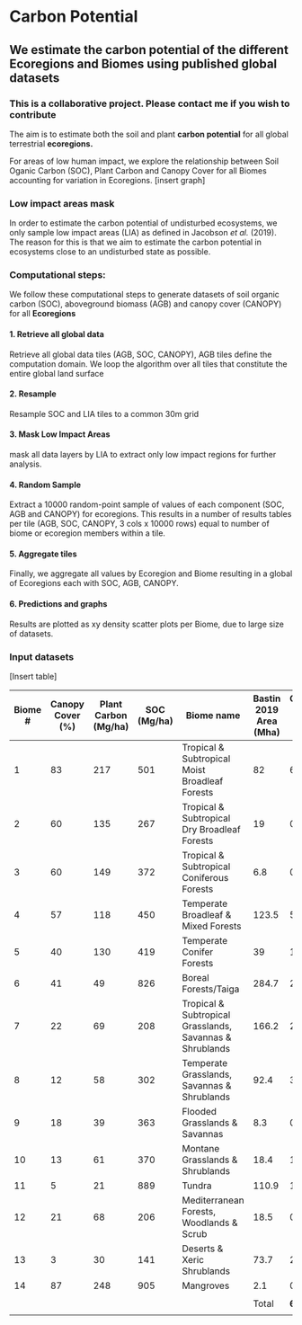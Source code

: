 # Carbon Potential
## We estimate the carbon potential of the different Ecoregions and Biomes using published global datasets
### This is a collaborative project. Please contact me if you wish to contribute 
The aim is to estimate both the soil and plant **carbon potential** for all global terrestrial  **ecoregions.**

For areas of low human impact, we explore the relationship between Soil Oganic Carbon (SOC), Plant Carbon and Canopy Cover for all Biomes accounting for variation in Ecoregions.
[insert graph]

### Low impact areas mask
In order to estimate the carbon potential of undisturbed ecosystems, we only sample low impact areas (LIA) as defined in Jacobson *et al.* (2019). The reason for this is that we aim to estimate the carbon potential in ecosystems close to an undisturbed state as possible. 

### Computational steps:
We follow these computational steps to generate datasets of soil organic carbon (SOC), aboveground biomass (AGB) and canopy cover (CANOPY) for all **Ecoregions**

#### 1. Retrieve all global data
Retrieve all global data tiles (AGB, SOC, CANOPY), AGB tiles define the computation domain. We loop the algorithm over all tiles that constitute the entire global land surface 
#### 2. Resample
Resample SOC and LIA tiles to a common 30m grid 
#### 3. Mask Low Impact Areas
mask all data layers by LIA to extract only low impact regions for further analysis.
#### 4. Random Sample
Extract a 10000 random-point sample of values of each component (SOC, AGB and CANOPY) for ecoregions. This results in a number of results tables per tile (AGB, SOC, CANOPY, 3 cols x 10000 rows) equal to number of biome or ecoregion members within a tile. 
#### 5. Aggregate tiles
Finally, we aggregate all values by Ecoregion and Biome resulting in a global of Ecoregions each with SOC, AGB, CANOPY.
#### 6. Predictions and graphs 
Results are plotted as xy density scatter plots per Biome, due to large size of datasets.


### Input datasets
[Insert table]




Biome # |Canopy Cover (%)|Plant Carbon (Mg/ha)|SOC (Mg/ha)|Biome name| Bastin 2019 Area (Mha)|Current SOC Stock (Gt)|Plant Carbon Potential (Gt)|Soil Carbon Potential (Gt)
---- | -----|------|---|------|-------------------|------|---------|--------
1|83|217|501|Tropical & Subtropical Moist Broadleaf Forests|82|6.3|18|41
2|60|135|267|Tropical & Subtropical Dry Broadleaf Forests|19|0.5|3|5
3|60|149|372|Tropical & Subtropical Coniferous Forests|6.8|0.1|1|3
4|57|118|450|Temperate Broadleaf & Mixed Forests|123.5|5.8|15|56
5|40|130|419|Temperate Conifer Forests|39|1.9|5|16
6|41|49|826|Boreal Forests/Taiga|284.7|23.9|14|235
7|22|69|208|Tropical & Subtropical Grasslands, Savannas & Shrublands|166.2|2.3|11|35
8|12|58|302|Temperate Grasslands, Savannas & Shrublands|92.4|3.7|5|28
9|18|39|363|Flooded Grasslands & Savannas|8.3|0.3|0|3
10|13|61|370|Montane Grasslands & Shrublands|18.4|1.4|1|7
11|5|21|889|Tundra|110.9|16.5|2|99
12|21|68|206|Mediterranean Forests, Woodlands & Scrub|18.5|0.5|1|4
13|3|30|141|Deserts & Xeric Shrublands|73.7|2.1|2|10
14|87|248|905|Mangroves|2.1|0.2|1|2
||||||||
||||||Total|**65.5**|**79**| **544**|
||||||||
